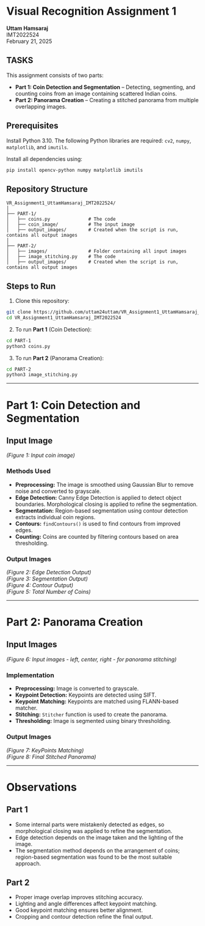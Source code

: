 # Visual Recognition Assignment 1

**Uttam Hamsaraj**  
IMT2022524  
February 21, 2025  

## TASKS

This assignment consists of two parts:

- **Part 1: Coin Detection and Segmentation** – Detecting, segmenting, and counting coins from an image containing scattered Indian coins.
- **Part 2: Panorama Creation** – Creating a stitched panorama from multiple overlapping images.

## Prerequisites

Install Python 3.10. The following Python libraries are required: `cv2`, `numpy`, `matplotlib`, and `imutils`.

Install all dependencies using:
```bash
pip install opencv-python numpy matplotlib imutils
```

## Repository Structure

```
VR_Assignment1_UttamHamsaraj_IMT2022524/
│
├── PART-1/
│   ├── coins.py              # The code
│   ├── coin_image/           # The input image
│   ├── output_images/        # Created when the script is run, contains all output images
│
├── PART-2/
│   ├── images/               # Folder containing all input images
│   ├── image_stitching.py    # The code
│   ├── output_images/        # Created when the script is run, contains all output images
```

## Steps to Run

1. Clone this repository:
```bash
git clone https://github.com/uttam24uttam/VR_Assignment1_UttamHamsaraj_IMT2022524.git
cd VR_Assignment1_UttamHamsaraj_IMT2022524
```

2. To run **Part 1** (Coin Detection):
```bash
cd PART-1
python3 coins.py
```

3. To run **Part 2** (Panorama Creation):
```bash
cd PART-2
python3 image_stitching.py
```

---

# Part 1: Coin Detection and Segmentation

## Input Image

*(Figure 1: Input coin image)*

### Methods Used

- **Preprocessing:** The image is smoothed using Gaussian Blur to remove noise and converted to grayscale.
- **Edge Detection:** Canny Edge Detection is applied to detect object boundaries. Morphological closing is applied to refine the segmentation.
- **Segmentation:** Region-based segmentation using contour detection extracts individual coin regions.
- **Contours:** `findContours()` is used to find contours from improved edges.
- **Counting:** Coins are counted by filtering contours based on area thresholding.

### Output Images

*(Figure 2: Edge Detection Output)*  
*(Figure 3: Segmentation Output)*  
*(Figure 4: Contour Output)*  
*(Figure 5: Total Number of Coins)*  

---

# Part 2: Panorama Creation

## Input Images

*(Figure 6: Input images - left, center, right - for panorama stitching)*

### Implementation

- **Preprocessing:** Image is converted to grayscale.
- **Keypoint Detection:** Keypoints are detected using SIFT.
- **Keypoint Matching:** Keypoints are matched using FLANN-based matcher.
- **Stitching:** `Stitcher` function is used to create the panorama.
- **Thresholding:** Image is segmented using binary thresholding.

### Output Images

*(Figure 7: KeyPoints Matching)*  
*(Figure 8: Final Stitched Panorama)*  

---

# Observations

## Part 1
- Some internal parts were mistakenly detected as edges, so morphological closing was applied to refine the segmentation.
- Edge detection depends on the image taken and the lighting of the image.
- The segmentation method depends on the arrangement of coins; region-based segmentation was found to be the most suitable approach.

## Part 2
- Proper image overlap improves stitching accuracy.
- Lighting and angle differences affect keypoint matching.
- Good keypoint matching ensures better alignment.
- Cropping and contour detection refine the final output.
